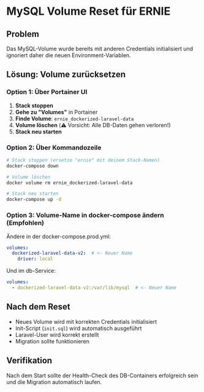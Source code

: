 # MySQL Volume Reset für ERNIE

## Problem
Das MySQL-Volume wurde bereits mit anderen Credentials initialisiert und ignoriert daher die neuen Environment-Variablen.

## Lösung: Volume zurücksetzen

### Option 1: Über Portainer UI
1. **Stack stoppen**
2. **Gehe zu "Volumes"** in Portainer
3. **Finde Volume**: `ernie_dockerized-laravel-data` 
4. **Volume löschen** (⚠️ Vorsicht: Alle DB-Daten gehen verloren!)
5. **Stack neu starten**

### Option 2: Über Kommandozeile
```bash
# Stack stoppen (ersetze "ernie" mit deinem Stack-Namen)
docker-compose down

# Volume löschen
docker volume rm ernie_dockerized-laravel-data

# Stack neu starten
docker-compose up -d
```

### Option 3: Volume-Name in docker-compose ändern (Empfohlen)
Ändere in der docker-compose.prod.yml:

```yaml
volumes:
  dockerized-laravel-data-v2:  # <- Neuer Name
    driver: local
```

Und im db-Service:
```yaml
volumes:
  - dockerized-laravel-data-v2:/var/lib/mysql  # <- Neuer Name
```

## Nach dem Reset
- Neues Volume wird mit korrekten Credentials initialisiert
- Init-Script (`init.sql`) wird automatisch ausgeführt  
- Laravel-User wird korrekt erstellt
- Migration sollte funktionieren

## Verifikation
Nach dem Start sollte der Health-Check des DB-Containers erfolgreich sein und die Migration automatisch laufen.